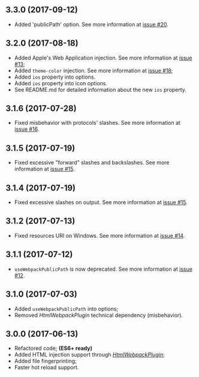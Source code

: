 ## 3.3.0 (2017-09-12)

- Added 'publicPath' option. See more information at [issue #20](https://github.com/arthurbergmz/webpack-pwa-manifest/issues/20).

## 3.2.0 (2017-08-18)

- Added Apple's Web Application injection. See more information at [issue #13](https://github.com/arthurbergmz/webpack-pwa-manifest/issues/13);
- Added `theme-color` injection. See more information at [issue #18](https://github.com/arthurbergmz/webpack-pwa-manifest/issues/18);
- Added `ios` property into options.
- Added `ios` property into icon options.
- See README.md for detailed information about the new `ios` property.

## 3.1.6 (2017-07-28)

- Fixed misbehavior with protocols' slashes. See more information at [issue #16](https://github.com/arthurbergmz/webpack-pwa-manifest/issues/16).

## 3.1.5 (2017-07-19)

- Fixed excessive "forward" slashes and backslashes. See more information at [issue #15](https://github.com/arthurbergmz/webpack-pwa-manifest/issues/15).

## 3.1.4 (2017-07-19)

- Fixed excessive slashes on output. See more information at [issue #15](https://github.com/arthurbergmz/webpack-pwa-manifest/issues/15).

## 3.1.2 (2017-07-13)

- Fixed resources URI on Windows. See more information at [issue #14](https://github.com/arthurbergmz/webpack-pwa-manifest/issues/14).

## 3.1.1 (2017-07-12)

- `useWebpackPublicPath` is now deprecated. See more information at [issue #12](https://github.com/arthurbergmz/webpack-pwa-manifest/issues/12).

## 3.1.0 (2017-07-03)

- Added `useWebpackPublicPath` into options;
- Removed _HtmlWebpackPlugin_ technical dependency (misbehavior).

## 3.0.0 (2017-06-13)

- Refactored code; **(ES6+ ready)**
- Added HTML injection support through [_HtmlWebpackPlugin_](https://github.com/jantimon/html-webpack-plugin);
- Added file fingerprinting;
- Faster hot reload support.